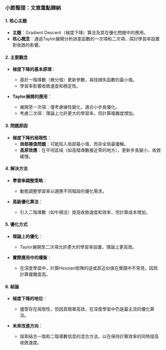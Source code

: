 ### 小節整理：文章重點歸納

#### 1. 核心主題
- **主題**：Gradient Descent（梯度下降）算法及其在優化問題中的應用。
- **核心概念**：通過Taylor展開分析誤差函數的一次項和二次項，探討學習率設置對收斂的影響。

#### 2. 主要觀念
- **梯度下降的基本原理**：
  - 基於一階導數（微分值）更新參數，尋找損失函數的最小值。
  - 學習率影響收斂速度和穩定性。

- **Taylor展開的應用**：
  - 展開至一次項：僅考慮線性變化，適合小步長優化。
  - 考慮二次項：理論上允許更大的學習率，但計算複雜度增加。

#### 3. 問題原因
- **梯度下降的局限性**：
  - **局部極值問題**：可能陷入局部最小值，而非全局最優解。
  - **高原效應**：在平坦區域（如高階導數接近零的地方），更新步長變小，收斂緩慢。

#### 4. 解決方法
- **學習率調整策略**：
  - 動態調整學習率以適應不同階段的優化需求。
  
- **高級優化算法**：
  - 引入二階導數（如牛頓法）提高收斂速度和效率，但計算成本增加。

#### 5. 優化方式
- **理論上的優化**：
  - Taylor展開至二次項允許更大的學習率設置，理論上更高效。
  
- **實際應用中的權衡**：
  - 在深度學習中，計算Hessian矩陣的逆或其近似值在實踐中不常見，因爲計算複雜度高。

#### 6. 結論
- **梯度下降的地位**：
  - 儘管存在局限性，但因其簡單高效，在深度學習中仍是最主流的優化算法。

- **未來改進方向**：
  - 探索結合一階和二階導數信息的混合方法，以在保持計算效率的同時提高收斂速度。